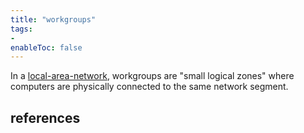```yaml
---
title: "workgroups"
tags:
- 
enableToc: false
---
```


In a [local-area-network](notes/local-area-network.md), workgroups are "small logical zones" where computers are physically connected to the same network segment.

## references

